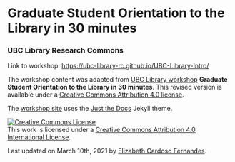 # Graduate Student Orientation to the Library in 30 minutes
### UBC Library Research Commons

Link to workshop: https://ubc-library-rc.github.io/UBC-Library-Intro/

The workshop content was adapted from [UBC Library workshop](https://libcal.library.ubc.ca/calendar/vancouver?cid=7544&t=g&d=0000-00-00&cal=7544&inc=0) **Graduate Student Orientation to the Library in 30 minutes**. This revised version is available under a [Creative Commons Attribution 4.0 license](https://creativecommons.org/licenses/by/4.0/).

The [workshop site](https://ubc-library-rc.github.io/UBC-Library-Intro/) uses the [Just the Docs](https://github.com/pmarsceill/just-the-docs) Jekyll theme.

<a rel="license" href="http://creativecommons.org/licenses/by/4.0/"><img alt="Creative Commons License" style="border-width:0" src="https://i.creativecommons.org/l/by/4.0/88x31.png" /></a><br />This work is licensed under a <a rel="license" href="http://creativecommons.org/licenses/by/4.0/">Creative Commons Attribution 4.0 International License</a>.

Last updated on March 10th, 2021 by [Elizabeth Cardoso Fernandes](https://elizabethfernandes.ubcarts.ca/).
